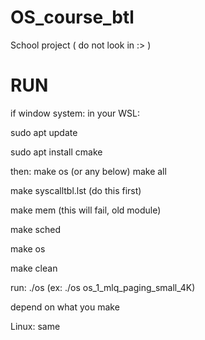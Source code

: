 # OS_course_btl
School project ( do not look in :> )

# RUN

if window system: in your WSL:

sudo apt update

sudo apt install cmake

then: make os (or any below)
make all

make syscalltbl.lst	(do this first)

make mem (this will fail, old module)

make sched

make os

make clean

run: ./os <name of file in input folder> (ex: ./os os_1_mlq_paging_small_4K)

depend on what you make

Linux: same
